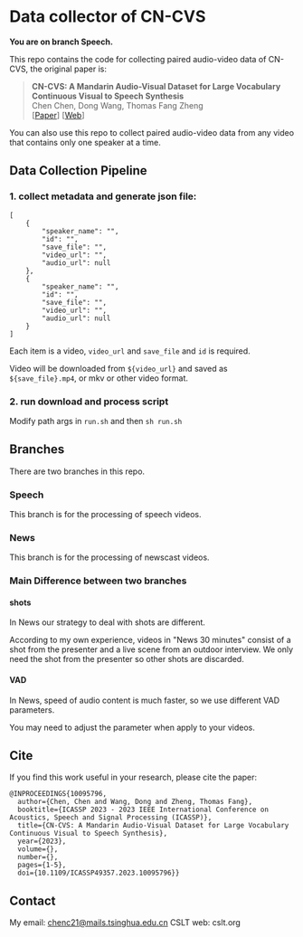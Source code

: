 # Data collector of CN-CVS

**You are on branch Speech.**

This repo contains the code for collecting paired audio-video data of CN-CVS, the original paper is:

> **CN-CVS: A Mandarin Audio-Visual Dataset for Large Vocabulary Continuous Visual to Speech Synthesis**<br>
> Chen Chen, Dong Wang, Thomas Fang Zheng<br>
> \[[Paper](https://ieeexplore.ieee.org/document/10095796)\] \[[Web](http://cncvs.cslt.org)\] 

You can also use this repo to collect paired audio-video data from any video that contains only one speaker at a time.

## Data Collection Pipeline

### 1. collect metadata and generate json file:

```
[
    {
        "speaker_name": "",
        "id": "",
        "save_file": "",
        "video_url": "",
        "audio_url": null
    },
    {
        "speaker_name": "",
        "id": "",
        "save_file": "",
        "video_url": "",
        "audio_url": null
    }
]
```
Each item is a video, `video_url` and `save_file` and `id` is required.

Video will be downloaded from `${video_url}` and saved as `${save_file}.mp4`, or mkv or other video format.

### 2. run download and process script

Modify path args in `run.sh` and then `sh run.sh`

## Branches

There are two branches in this repo.

### Speech

This branch is for the processing of speech videos.

### News

This branch is for the processing of newscast videos. 

### Main Difference between two branches

#### shots

In News our strategy to deal with shots are different.

According to my own experience, videos in "News 30 minutes" consist of a shot from the presenter and a live scene from an outdoor interview. We only need the shot from the presenter so other shots are discarded.

#### VAD

In News, speed of audio content is much faster, so we use different VAD parameters.

You may need to adjust the parameter when apply to your videos.


## Cite

If you find this work useful in your research, please cite the paper:

```
@INPROCEEDINGS{10095796,
  author={Chen, Chen and Wang, Dong and Zheng, Thomas Fang},
  booktitle={ICASSP 2023 - 2023 IEEE International Conference on Acoustics, Speech and Signal Processing (ICASSP)}, 
  title={CN-CVS: A Mandarin Audio-Visual Dataset for Large Vocabulary Continuous Visual to Speech Synthesis}, 
  year={2023},
  volume={},
  number={},
  pages={1-5},
  doi={10.1109/ICASSP49357.2023.10095796}}
```

## Contact

My email: chenc21@mails.tsinghua.edu.cn
CSLT web: cslt.org
